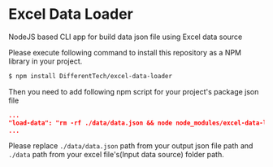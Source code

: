 # Excel Data Loader

NodeJS based CLI app for build data json file using Excel data source

Please execute following command to install this repository as a NPM library in your project.

```sh
$ npm install DifferentTech/excel-data-loader
```

Then you need to add following npm script for your project's package json file

```json
...
"load-data": "rm -rf ./data/data.json && node node_modules/excel-data-loader/index.js excel-folder-path=./data json-file-path=./data/data.json",
...
```

Please replace `./data/data.json` path from your output json file path and `./data` path from your excel file's(Input data source) folder path.
